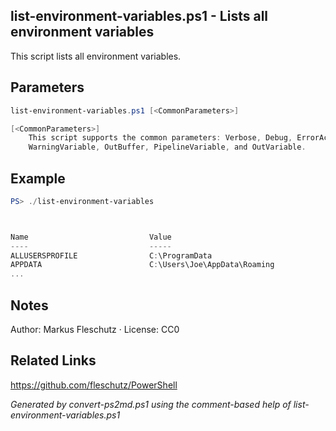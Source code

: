 ## list-environment-variables.ps1 - Lists all environment variables

This script lists all environment variables.

## Parameters
```powershell
list-environment-variables.ps1 [<CommonParameters>]

[<CommonParameters>]
    This script supports the common parameters: Verbose, Debug, ErrorAction, ErrorVariable, WarningAction, 
    WarningVariable, OutBuffer, PipelineVariable, and OutVariable.
```

## Example
```powershell
PS> ./list-environment-variables



Name                           Value
----                           -----
ALLUSERSPROFILE                C:\ProgramData
APPDATA                        C:\Users\Joe\AppData\Roaming
...

```

## Notes
Author: Markus Fleschutz · License: CC0

## Related Links
https://github.com/fleschutz/PowerShell

*Generated by convert-ps2md.ps1 using the comment-based help of list-environment-variables.ps1*

